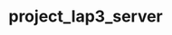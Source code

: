 # project_lap3_server
<!-- docker compose up -d db
docker compose up
docker exec -it database mongosh -u admin -p jkljkl
use revision_app -->